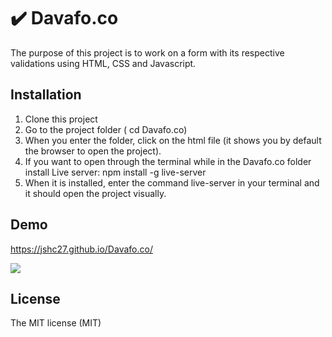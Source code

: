 # :heavy_check_mark: Davafo.co  

The purpose of this project is to work on a form with its respective validations using HTML, CSS and Javascript.

## Installation

1. Clone this project
2. Go to the project folder ( cd Davafo.co)
3. When you enter the folder, click on the html file (it shows you by default the browser to open the project).
4. If you want to open through the terminal while in the Davafo.co folder install Live server: npm install -g live-server
5. When it is installed, enter the command live-server in your terminal and it should open the project visually.

## Demo

https://jshc27.github.io/Davafo.co/

<img src="https://user-images.githubusercontent.com/56690309/126931625-7d99942b-0ec1-4a5a-bc26-753acbeb9372.jpeg">

## License

The MIT license (MIT)
